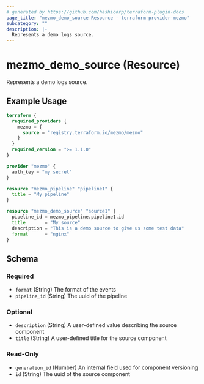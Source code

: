 ```yaml
---
# generated by https://github.com/hashicorp/terraform-plugin-docs
page_title: "mezmo_demo_source Resource - terraform-provider-mezmo"
subcategory: ""
description: |-
  Represents a demo logs source.
---
```


# mezmo_demo_source (Resource)

Represents a demo logs source.

## Example Usage

```terraform
terraform {
  required_providers {
    mezmo = {
      source = "registry.terraform.io/mezmo/mezmo"
    }
  }
  required_version = ">= 1.1.0"
}

provider "mezmo" {
  auth_key = "my secret"
}

resource "mezmo_pipeline" "pipeline1" {
  title = "My pipeline"
}

resource "mezmo_demo_source" "source1" {
  pipeline_id = mezmo_pipeline.pipeline1.id
  title       = "My source"
  description = "This is a demo source to give us some test data"
  format      = "nginx"
}
```

<!-- schema generated by tfplugindocs -->
## Schema

### Required

- `format` (String) The format of the events
- `pipeline_id` (String) The uuid of the pipeline

### Optional

- `description` (String) A user-defined value describing the source component
- `title` (String) A user-defined title for the source component

### Read-Only

- `generation_id` (Number) An internal field used for component versioning
- `id` (String) The uuid of the source component
